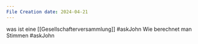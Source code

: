 ```yaml
---
File Creation date: 2024-04-21
---
```

was ist eine [[Gesellschafterversammlung]] #askJohn 
Wie berechnet man Stimmen #askJohn 